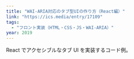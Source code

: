 ```yaml
---
title: "WAI-ARIA対応のタブ型UIの作り方（React編）"
link: "https://ics.media/entry/17109"
tags:
  - "フロント実装（HTML・CSS・JS・WAI-ARIA）"
year: 2019
---
```


React でアクセシブルなタブ UI を実装するコード例。
